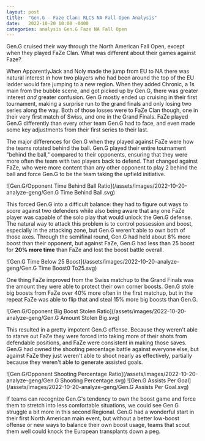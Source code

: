 ```yaml
---
layout: post
title:  "Gen.G - Faze Clan: RLCS NA Fall Open Analysis"
date:   2022-10-20 10:00 -0400
categories: analysis Gen.G Faze NA Fall Open
---
```


Gen.G cruised their way through the North American Fall Open, except when they played FaZe Clan. What was different about their games against Faze?

When ApparentlyJack and Noly made the jump from EU to NA there was natural interest in how two players who had been around the top of the EU ladder would fare jumping to a new region. When they added Chronic, a 1s main from the bubble scene, and got picked up by Gen.G, there was greater interest _and_ greater confusion. Gen.G mostly ended up cruising in their first tournament, making a surprise run to the grand finals and only losing two series along the way. Both of those losses were to FaZe Clan though, one in their very first match of Swiss, and one in the Grand Finals. FaZe played Gen.G differently than every other team Gen.G had to face, and even made some key adjustments from their first series to their last.

The major differences for Gen.G when they played against FaZe were how the teams rotated behind the ball. Gen.G played their entire tournament "behind the ball," compared to their opponents, ensuring that they were more often the team with two players back to defend. That changed against FaZe, who were more content than any other opponent to play 2 behind the ball and force Gen.G to be the team taking the upfield initiative. 

![Gen.G/Opponent Time Behind Ball Ratio](/assets/images/2022-10-20-analyze-geng/Gen.G Time Behind Ball.svg)

This forced Gen.G into a difficult balance: they had to figure out ways to score against two defenders while also being aware that any one FaZe player was capable of the solo play that would unlock the Gen.G defense. The natural way to attack this problem is to control possession and boost, especially in the attacking zone, but Gen.G weren't able to own both of those axes. Through the semifinal round, Gen.G had held about 8% more boost than their opponent, but against FaZe, Gen.G had less than 25 boost for **20% more time** than FaZe and lost the boost battle overall.

![Gen.G Time Below 25 Boost](/assets/images/2022-10-20-analyze-geng/Gen.G Time Boost0 To25.svg)

One thing FaZe improved from the Swiss matchup to the Grand Finals was the amount they were able to protect their own corner boosts. Gen.G stole big boosts from FaZe over 40% more often in the first matchup, but in the repeat FaZe was able to flip that and steal 15% more big boosts than Gen.G.

![Gen.G/Opponent Big Boost Stolen Ratio](/assets/images/2022-10-20-analyze-geng/Gen.G Amount Stolen Big.svg)

This resulted in a pretty impotent Gen.G offense. Because they weren't able to starve out FaZe they were forced into taking more of their shots from defendable positions, and FaZe were consistent in making those saves. Gen.G had owned the shooting percentage battle against everyone else, but against FaZe they just weren't able to shoot nearly as effectively, partially because they weren't able to generate assisted goals.

<plot shooting pct>
![Gen.G/Opponent Shooting Percentage Ratio](/assets/images/2022-10-20-analyze-geng/Gen.G Shooting Percentage.svg)
<plot assist per goal>
![Gen.G Assists Per Goal](/assets/images/2022-10-20-analyze-geng/Gen.G Assists Per Goal.svg)

If teams can recognize Gen.G's tendency to own the boost game and force them to stretch into less comfortable situations, we could see Gen.G struggle a bit more in this second Regional. Gen.G had a wonderful start in their first North American main event, but without a better low-boost offense or new ways to balance their own boost usage, teams that scout them well could knock the European transplants down a peg.